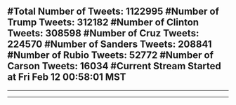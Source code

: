 #Total Number of Tweets: 1122995 
#Number of Trump Tweets: 312182
#Number of Clinton Tweets: 308598
#Number of Cruz Tweets: 224570
#Number of Sanders Tweets: 208841
#Number of Rubio Tweets: 52772
#Number of Carson Tweets: 16034
#Current Stream Started at Fri Feb 12 00:58:01 MST
---
---
---
